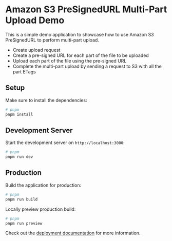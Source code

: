 # Amazon S3 PreSignedURL Multi-Part Upload Demo

This is a simple demo application to showcase how to use Amazon S3 PreSignedURL to perform multi-part upload.

- Create upload request
- Create a pre-signed URL for each part of the file to be uploaded
- Upload each part of the file using the pre-signed URL
- Complete the multi-part upload by sending a request to S3 with all the part ETags

## Setup

Make sure to install the dependencies:

```bash
# pnpm
pnpm install
```

## Development Server

Start the development server on `http://localhost:3000`:

```bash
# pnpm
pnpm run dev
```

## Production

Build the application for production:

```bash
# pnpm
pnpm run build
```

Locally preview production build:

```bash
# pnpm
pnpm run preview
```

Check out the [deployment documentation](https://nuxt.com/docs/getting-started/deployment) for more information.
